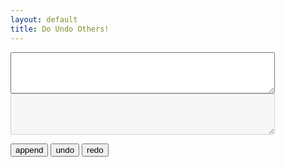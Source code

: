 ```yaml
---
layout: default
title: Do Undo Others!
---
```

<script type="text/python">
from browser import document

keep = []
discard = dict()

def showout():
    document["result"].innerHTML='<textarea readonly rows="4" cols="100%">'+'\n'.join(keep)+'</textarea>'

def append(value):
    lines = len(keep)
    discard[lines]=value
    keep.append(value)
    lines += 1
    showout()
    return lines

def undo():
    rv = []
    if any(keep):
        rv.append(keep.pop(-1))
        showout()
    return rv

def redo():
    lines = len(keep)
    rv = []
    if lines in discard:
        keep.append(discard[lines])        
        lines += 1
        rv.append(discard[lines] if lines in discard else "")
        showout()
    return rv
    
def appendHandler(event):
    if not '/textarea' in document["zone"].value:
        lines = append(document["zone"].value)
        document["enoz"].value=(discard[lines] if lines in discard else "")
        document["zone"].value=""
        showout()
    document["zone"].focus()

def undoHandler(event):
    rv = undo()
    if any(rv):
        document["zone"].value=document["enoz"].value="".join(rv)
        showout()
    document["zone"].focus()

def redoHandler(event):
    rv = redo()
    if any(rv):
        document["enoz"].value="".join(rv)
        document["zone"].value=""
        showout()
    document["zone"].focus()

document["enter"].bind("click", appendHandler)
document["undo"].bind("click", undoHandler)
document["redo"].bind("click", redoHandler)
</script>

<textarea id="zone" rows="4" cols="50"></textarea><textarea readonly disabled id="enoz" rows="4" cols="50"></textarea>
<button id="enter">append</button>
<button id="undo">undo</button>
<button id="redo">redo</button>
<div id="result"></div>
